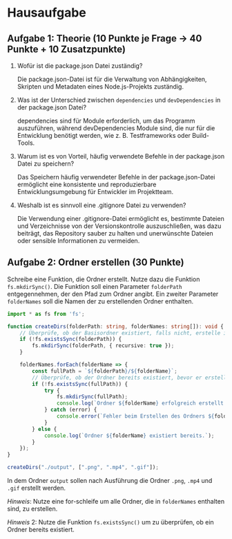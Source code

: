# Hausaufgabe

## Aufgabe 1: Theorie (10 Punkte je Frage -> 40 Punkte + 10 Zusatzpunkte)

1. Wofür ist die package.json Datei zuständig?

   Die package.json-Datei ist für die Verwaltung von Abhängigkeiten, Skripten und Metadaten eines Node.js-Projekts zuständig.  

2. Was ist der Unterschied zwischen `dependencies` und `devDependencies` in der package.json Datei?

   dependencies sind für Module erforderlich, um das Programm auszuführen, während devDependencies Module sind, die nur für die Entwicklung benötigt werden, wie z. B. Testframeworks oder Build-Tools.

3. Warum ist es von Vorteil, häufig verwendete Befehle in der package.json Datei zu speichern?


   Das Speichern häufig verwendeter Befehle in der package.json-Datei ermöglicht eine konsistente und reproduzierbare Entwicklungsumgebung für Entwickler im Projektteam.

4. Weshalb ist es sinnvoll eine .gitignore Datei zu verwenden?
   
   Die Verwendung einer .gitignore-Datei ermöglicht es, bestimmte Dateien und Verzeichnisse von der Versionskontrolle auszuschließen, was dazu beiträgt, das Repository sauber zu halten und unerwünschte Dateien oder sensible Informationen zu vermeiden.


## Aufgabe 2: Ordner erstellen (30 Punkte)

Schreibe eine Funktion, die Ordner erstellt. Nutze dazu die Funktion `fs.mkdirSync()`.
Die Funktion soll einen Parameter `folderPath` entgegennehmen, der den Pfad zum Ordner angibt. Ein zweiter Parameter `folderNames` soll die Namen der zu erstellenden Ordner enthalten.

```typescript
import * as fs from 'fs';

function createDirs(folderPath: string, folderNames: string[]): void {
    // Überprüfe, ob der Basisordner existiert, falls nicht, erstelle ihn
    if (!fs.existsSync(folderPath)) {
        fs.mkdirSync(folderPath, { recursive: true });
    }

    folderNames.forEach(folderName => {
        const fullPath = `${folderPath}/${folderName}`;
        // Überprüfe, ob der Ordner bereits existiert, bevor er erstellt wird
        if (!fs.existsSync(fullPath)) {
            try {
                fs.mkdirSync(fullPath);
                console.log(`Ordner ${folderName} erfolgreich erstellt.`);
            } catch (error) {
                console.error(`Fehler beim Erstellen des Ordners ${folderName}: ${error}`);
            }
        } else {
            console.log(`Ordner ${folderName} existiert bereits.`);
        }
    });
}

createDirs("./output", [".png", ".mp4", ".gif"]);

```

In dem Ordner `output` sollen nach Ausführung die Ordner `.png`, `.mp4` und `.gif` erstellt werden.

_Hinweis_: Nutze eine for-schleife um alle Ordner, die in `folderNames` enthalten sind, zu erstellen.

_Hinweis_ 2: Nutze die Funktion `fs.existsSync()` um zu überprüfen, ob ein Ordner bereits existiert.

